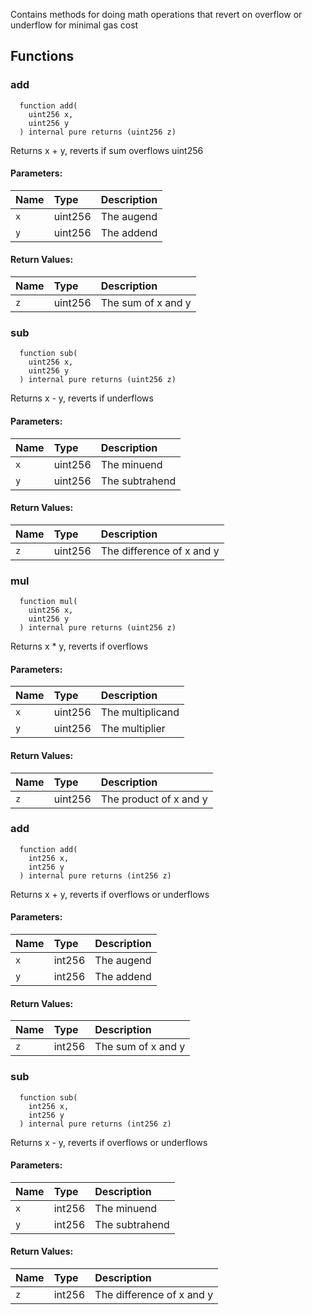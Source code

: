 Contains methods for doing math operations that revert on overflow or underflow for minimal gas cost


## Functions
### add
```solidity
  function add(
    uint256 x,
    uint256 y
  ) internal pure returns (uint256 z)
```
Returns x + y, reverts if sum overflows uint256


#### Parameters:
| Name | Type | Description                                                          |
| :--- | :--- | :------------------------------------------------------------------- |
|`x` | uint256 | The augend
|`y` | uint256 | The addend

#### Return Values:
| Name                           | Type          | Description                                                                  |
| :----------------------------- | :------------ | :--------------------------------------------------------------------------- |
|`z`| uint256 | The sum of x and y
### sub
```solidity
  function sub(
    uint256 x,
    uint256 y
  ) internal pure returns (uint256 z)
```
Returns x - y, reverts if underflows


#### Parameters:
| Name | Type | Description                                                          |
| :--- | :--- | :------------------------------------------------------------------- |
|`x` | uint256 | The minuend
|`y` | uint256 | The subtrahend

#### Return Values:
| Name                           | Type          | Description                                                                  |
| :----------------------------- | :------------ | :--------------------------------------------------------------------------- |
|`z`| uint256 | The difference of x and y
### mul
```solidity
  function mul(
    uint256 x,
    uint256 y
  ) internal pure returns (uint256 z)
```
Returns x * y, reverts if overflows


#### Parameters:
| Name | Type | Description                                                          |
| :--- | :--- | :------------------------------------------------------------------- |
|`x` | uint256 | The multiplicand
|`y` | uint256 | The multiplier

#### Return Values:
| Name                           | Type          | Description                                                                  |
| :----------------------------- | :------------ | :--------------------------------------------------------------------------- |
|`z`| uint256 | The product of x and y
### add
```solidity
  function add(
    int256 x,
    int256 y
  ) internal pure returns (int256 z)
```
Returns x + y, reverts if overflows or underflows


#### Parameters:
| Name | Type | Description                                                          |
| :--- | :--- | :------------------------------------------------------------------- |
|`x` | int256 | The augend
|`y` | int256 | The addend

#### Return Values:
| Name                           | Type          | Description                                                                  |
| :----------------------------- | :------------ | :--------------------------------------------------------------------------- |
|`z`| int256 | The sum of x and y
### sub
```solidity
  function sub(
    int256 x,
    int256 y
  ) internal pure returns (int256 z)
```
Returns x - y, reverts if overflows or underflows


#### Parameters:
| Name | Type | Description                                                          |
| :--- | :--- | :------------------------------------------------------------------- |
|`x` | int256 | The minuend
|`y` | int256 | The subtrahend

#### Return Values:
| Name                           | Type          | Description                                                                  |
| :----------------------------- | :------------ | :--------------------------------------------------------------------------- |
|`z`| int256 | The difference of x and y
